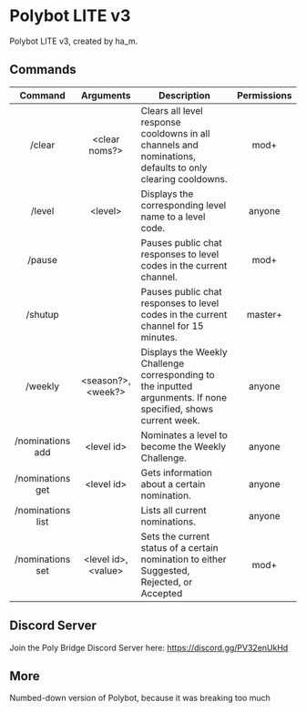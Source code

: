 # Polybot LITE v3

Polybot LITE v3, created by ha_m.

## Commands

|      Command     |           Arguments           | Description                                                                                                    | Permissions |
|:----------------:|:-----------------------------:|----------------------------------------------------------------------------------------------------------------|:-----------:|
|      /clear      |         \<clear noms?\>       | Clears all level response cooldowns in all channels and nominations, defaults to only clearing cooldowns.      |     mod+    |
|      /level      |            \<level\>          | Displays the corresponding level name to a level code.                                                         |    anyone   |
|      /pause      |                               | Pauses public chat responses to level codes in the current channel.                                            |     mod+    |
|      /shutup     |                               | Pauses public chat responses to level codes in the current channel for 15 minutes.                             |   master+   |
|      /weekly     |    \<season?\>, \<week?\>     | Displays the Weekly Challenge corresponding to the inputted argunments. If none specified, shows current week. |    anyone   |
| /nominations add |          \<level id\>         | Nominates a level to become the Weekly Challenge.                                                              |    anyone   |
| /nominations get |          \<level id\>         | Gets information about a certain nomination.                                                                   |    anyone   |
| /nominations list|                               | Lists all current nominations.                                                                                 |    anyone   |
| /nominations set |    \<level id\>, \<value\>    | Sets the current status of a certain nomination to either Suggested, Rejected, or Accepted                     |     mod+    |

## Discord Server

Join the Poly Bridge Discord Server here: https://discord.gg/PV32enUkHd

## More

Numbed-down version of Polybot, because it was breaking too much
